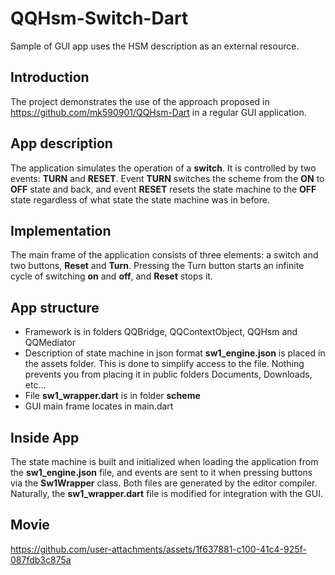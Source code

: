 # QQHsm-Switch-Dart
Sample of GUI app uses the HSM description as an external resource.

## Introduction
The project demonstrates the use of the approach proposed in https://github.com/mk590901/QQHsm-Dart in a regular GUI application.

## App description
The application simulates the operation of a __switch__. It is controlled by two events: __TURN__ and __RESET__. Event __TURN__ switches the scheme from the __ON__ to __OFF__ state and back, and event __RESET__ resets the state machine to the __OFF__ state regardless of what state the state machine was in before.

## Implementation
The main frame of the application consists of three elements: a switch and two buttons, __Reset__ and __Turn__. Pressing the Turn button starts an infinite cycle of switching __on__ and __off__, and __Reset__ stops it.

## App structure
* Framework is in folders QQBridge, QQContextObject, QQHsm and QQMediator
* Description of state machine in json format __sw1_engine.json__ is placed in the assets folder. This is done to simplify access to the file. Nothing prevents you from placing it in public folders Documents, Downloads, etc...
* File __sw1_wrapper.dart__ is in folder __scheme__
* GUI main frame locates in main.dart

## Inside App
The state machine is built and initialized when loading the application from the __sw1_engine.json__ file, and events are sent to it when pressing buttons via the __Sw1Wrapper__ class. Both files are generated by the editor compiler. Naturally, the __sw1_wrapper.dart__ file is modified for integration with the GUI.

## Movie

https://github.com/user-attachments/assets/1f637881-c100-41c4-925f-087fdb3c875a



